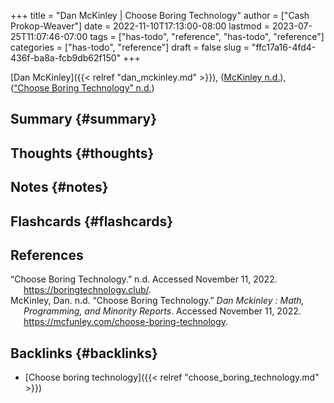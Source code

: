 +++
title = "Dan McKinley | Choose Boring Technology"
author = ["Cash Prokop-Weaver"]
date = 2022-11-10T17:13:00-08:00
lastmod = 2023-07-25T11:07:46-07:00
tags = ["has-todo", "reference", "has-todo", "reference"]
categories = ["has-todo", "reference"]
draft = false
slug = "ffc17a16-4fd4-436f-ba8a-fcb9db62f150"
+++

[Dan McKinley]({{< relref "dan_mckinley.md" >}}), (<a href="#citeproc_bib_item_2">McKinley n.d.</a>), (<a href="#citeproc_bib_item_1">“Choose Boring Technology” n.d.</a>)


## Summary {#summary}


## Thoughts {#thoughts}


## Notes {#notes}


## Flashcards {#flashcards}

## References

<style>.csl-entry{text-indent: -1.5em; margin-left: 1.5em;}</style><div class="csl-bib-body">
  <div class="csl-entry"><a id="citeproc_bib_item_1"></a>“Choose Boring Technology.” n.d. Accessed November 11, 2022. <a href="https://boringtechnology.club/">https://boringtechnology.club/</a>.</div>
  <div class="csl-entry"><a id="citeproc_bib_item_2"></a>McKinley, Dan. n.d. “Choose Boring Technology.” <i>Dan Mckinley : Math, Programming, and Minority Reports</i>. Accessed November 11, 2022. <a href="https://mcfunley.com/choose-boring-technology">https://mcfunley.com/choose-boring-technology</a>.</div>
</div>


## Backlinks {#backlinks}

-   [Choose boring technology]({{< relref "choose_boring_technology.md" >}})
